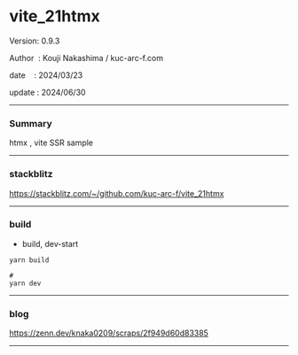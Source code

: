 ﻿# vite_21htmx

 Version: 0.9.3

 Author  : Kouji Nakashima / kuc-arc-f.com

 date    : 2024/03/23 

 update  : 2024/06/30 

***
### Summary

htmx , vite SSR sample

***
### stackblitz

https://stackblitz.com/~/github.com/kuc-arc-f/vite_21htmx

***
### build

* build, dev-start

```
yarn build

#
yarn dev
```

***
### blog 

https://zenn.dev/knaka0209/scraps/2f949d60d83385

***

